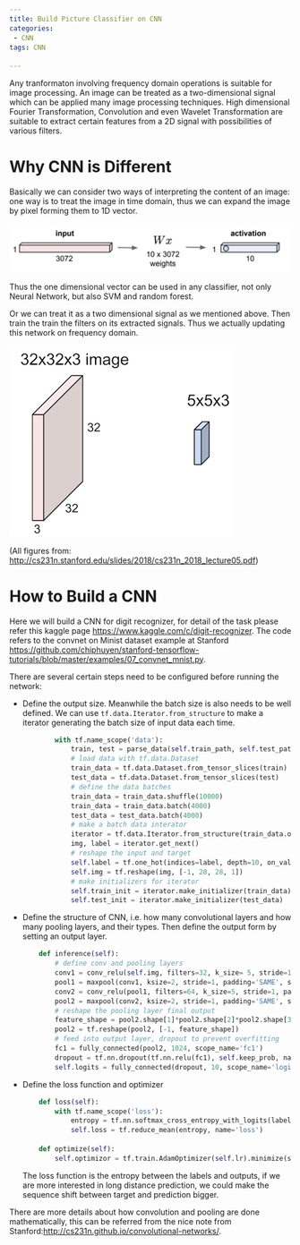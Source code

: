 ```yaml
---
title: Build Picture Classifier on CNN
categories:
 - CNN
tags: CNN

---
```


Any tranformaton involving frequency domain operations is suitable for image processing. An image can be treated as a two-dimensional signal which can be applied many image processing techniques. High dimensional Fourier Transformation, Convolution and even Wavelet Transformation are suitable to extract certain features from a 2D signal with possibilities of various filters.

# Why CNN is Different

Basically we can consider two ways of interpreting the content of an image: one way is to treat the image in time domain, thus we can expand the image by pixel forming them to 1D vector. 

![](https://raw.githubusercontent.com/bruceyoungsysu/bruceyoungsysu.github.io/master/_posts/classifier_on_CNN/one_dimensional.png) 

Thus the one dimensional vector can be used in any classifier, not only Neural Network, but also SVM and random forest. 

Or we can treat it as a two dimensional signal as we mentioned above. Then train the train the filters on its extracted signals. Thus we actually updating this network on frequency domain.

![](https://raw.githubusercontent.com/bruceyoungsysu/bruceyoungsysu.github.io/master/_posts/classifier_on_CNN/conv.png)

(All figures from: http://cs231n.stanford.edu/slides/2018/cs231n_2018_lecture05.pdf)

# How to Build a CNN

Here we will build a CNN for digit recognizer, for detail of the task please refer this kaggle page https://www.kaggle.com/c/digit-recognizer. The code refers to the convnet on Minist dataset example at Stanford https://github.com/chiphuyen/stanford-tensorflow-tutorials/blob/master/examples/07_convnet_mnist.py.

There are several certain steps need to be configured before running the network:

- Define the output size. Meanwhile the batch size is also needs to be well defined. We can use `tf.data.Iterator.from_structure` to make a iterator generating the batch size of input data each time.

  ```python
          with tf.name_scope('data'):
              train, test = parse_data(self.train_path, self.test_path)
              # load data with tf.data.Dataset
              train_data = tf.data.Dataset.from_tensor_slices(train)
              test_data = tf.data.Dataset.from_tensor_slices(test)
              # define the data batches
              train_data = train_data.shuffle(10000)
              train_data = train_data.batch(4000)
              test_data = test_data.batch(4000)
              # make a batch data interator
              iterator = tf.data.Iterator.from_structure(train_data.output_types, train_data.output_shapes)
              img, label = iterator.get_next()
              # reshape the input and target
              self.label = tf.one_hot(indices=label, depth=10, on_value=1, off_value=0)
              self.img = tf.reshape(img, [-1, 28, 28, 1])
              # make initializers for iterator
              self.train_init = iterator.make_initializer(train_data)
              self.test_init = iterator.make_initializer(test_data)
  ```

- Define the structure of CNN, i.e. how many convolutional layers and how many pooling layers, and their types. Then define the output form by setting an output layer.

  ```python
      def inference(self):
          # define conv and pooling layers
          conv1 = conv_relu(self.img, filters=32, k_size= 5, stride=1, padding='SAME',scope_name= 'conv1')
          pool1 = maxpool(conv1, ksize=2, stride=1, padding='SAME', scope_name='pool1')
          conv2 = conv_relu(pool1, filters=64, k_size=5, stride=1, padding='SAME', scope_name='conv2')
          pool2 = maxpool(conv2, ksize=2, stride=1, padding='SAME', scope_name='pool2')
          # reshape the pooling layer final output
          feature_shape = pool2.shape[1]*pool2.shape[2]*pool2.shape[3]
          pool2 = tf.reshape(pool2, [-1, feature_shape])
          # feed into output layer, dropout to prevent overfitting
          fc1 = fully_connected(pool2, 1024, scope_name='fc1')
          dropout = tf.nn.dropout(tf.nn.relu(fc1), self.keep_prob, name='relu_dropout')
          self.logits = fully_connected(dropout, 10, scope_name='logits')
  ```

- Define the loss function and optimizer

  ```python
      def loss(self):
          with tf.name_scope('loss'):
              entropy = tf.nn.softmax_cross_entropy_with_logits(labels=self.label, logits=self.logits)
              self.loss = tf.reduce_mean(entropy, name='loss')
  
      def optimize(self):
          self.optimizor = tf.train.AdamOptimizer(self.lr).minimize(self.loss)
  ```

  The loss function is the entropy between the labels and outputs, if we are more interested in long distance prediction, we could make the sequence shift between target and prediction bigger. 

There are more details about how convolution and pooling are done mathematically, this can be referred from the nice note from Stanford:http://cs231n.github.io/convolutional-networks/.